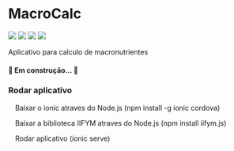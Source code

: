 # MacroCalc 
![](https://img.shields.io/badge/node.js-12.18.4-green)
![](https://img.shields.io/badge/npm-6.14.6-green)
![](https://img.shields.io/badge/ionic-5.4.16-blue)
![](https://img.shields.io/badge/angularcli-10.1.4-red)

Aplicativo para calculo de macronutrientes

<h4>🚧 Em construção... 🚧</h4>

<div id="#como-usar">
  <h3>Rodar aplicativo</h3>
  <p>
  &emsp;Baixar o ionic atraves do Node.js (npm install -g ionic cordova)

  &emsp;Baixar a biblioteca IIFYM atraves do Node.js (npm install iifym.js)

  &emsp;Rodar aplicativo (ionic serve)
  </p>
</div>
